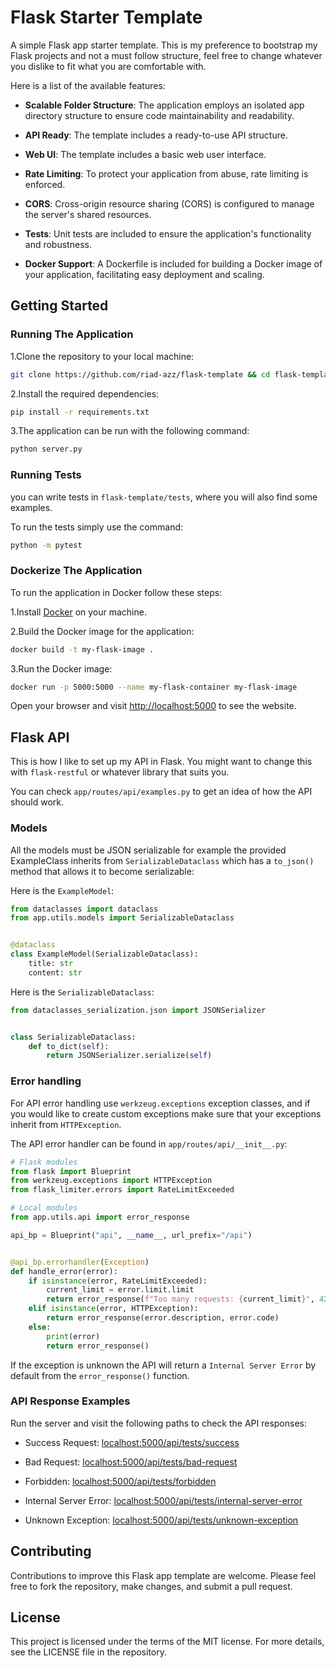 # Flask Starter Template

A simple Flask app starter template. This is my preference to bootstrap my Flask projects and not a must follow
structure, feel free to change whatever you dislike to fit what you are comfortable with.

Here is a list of the available features:

- **Scalable Folder Structure**: The application employs an isolated app directory structure to ensure code
  maintainability and readability.

- **API Ready**: The template includes a ready-to-use API structure.

- **Web UI**: The template includes a basic web user interface.

- **Rate Limiting**: To protect your application from abuse, rate limiting is enforced.

- **CORS**: Cross-origin resource sharing (CORS) is configured to manage the server's shared resources.

- **Tests**: Unit tests are included to ensure the application's functionality and robustness.

- **Docker Support**: A Dockerfile is included for building a Docker image of your application, facilitating easy
  deployment and scaling.

## Getting Started

### Running The Application

1.Clone the repository to your local machine:

```bash
git clone https://github.com/riad-azz/flask-template && cd flask-template
```

2.Install the required dependencies:

```bash
pip install -r requirements.txt
```

3.The application can be run with the following command:

```bash
python server.py
```

### Running Tests

you can write tests in `flask-template/tests`, where you will also find some examples.

To run the tests simply use the command:

```bash
python -m pytest
```

### Dockerize The Application

To run the application in Docker follow these steps:

1.Install [Docker](https://www.docker.com/) on your machine.

2.Build the Docker image for the application:

```bash
docker build -t my-flask-image .
```

3.Run the Docker image:

```bash
docker run -p 5000:5000 --name my-flask-container my-flask-image
```

Open your browser and visit [http://localhost:5000](http://localhost:5000/) to see the website.

## Flask API

This is how I like to set up my API in Flask. You might want to change this with `flask-restful` or whatever library
that suits you.

You can check `app/routes/api/examples.py` to get an idea of how the API should work.

### Models

All the models must be JSON serializable for example the provided ExampleClass inherits from `SerializableDataclass`
which has a `to_json()` method that allows it to become serializable:

Here is the `ExampleModel`:

```python
from dataclasses import dataclass
from app.utils.models import SerializableDataclass


@dataclass
class ExampleModel(SerializableDataclass):
    title: str
    content: str
```

Here is the `SerializableDataclass`:

```python
from dataclasses_serialization.json import JSONSerializer


class SerializableDataclass:
    def to_dict(self):
        return JSONSerializer.serialize(self)
```

### Error handling

For API error handling use `werkzeug.exceptions` exception classes, and if you would like to create custom
exceptions make sure that your exceptions inherit from `HTTPException`.

The API error handler can be found in `app/routes/api/__init__.py`:

```python
# Flask modules
from flask import Blueprint
from werkzeug.exceptions import HTTPException
from flask_limiter.errors import RateLimitExceeded

# Local modules
from app.utils.api import error_response

api_bp = Blueprint("api", __name__, url_prefix="/api")


@api_bp.errorhandler(Exception)
def handle_error(error):
    if isinstance(error, RateLimitExceeded):
        current_limit = error.limit.limit
        return error_response(f"Too many requests: {current_limit}", 429)
    elif isinstance(error, HTTPException):
        return error_response(error.description, error.code)
    else:
        print(error)
        return error_response()
```

If the exception is unknown the API will return a `Internal Server Error` by default from the `error_response()`
function.

### API Response Examples

Run the server and visit the following paths to check the API responses:

- Success Request: [localhost:5000/api/tests/success](http://localhost:5000/api/tests/success)

- Bad Request: [localhost:5000/api/tests/bad-request](http://localhost:5000/api/tests/bad-request)

- Forbidden: [localhost:5000/api/tests/forbidden](http://localhost:5000/api/tests/forbidden)

- Internal Server
  Error: [localhost:5000/api/tests/internal-server-error](http://localhost:5000/api/tests/internal-server-error)

- Unknown
  Exception: [localhost:5000/api/tests/unknown-exception](http://localhost:5000/api/tests/unknown-exception)

## Contributing

Contributions to improve this Flask app template are welcome. Please feel free to fork the repository, make changes, and
submit a pull request.

## License

This project is licensed under the terms of the MIT license. For more details, see the LICENSE file in the repository.
